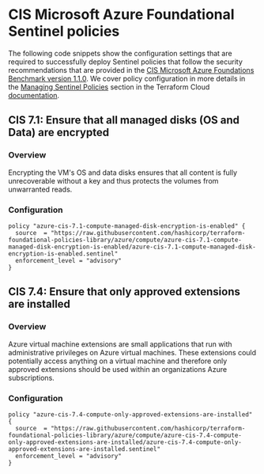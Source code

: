 #  CIS Microsoft Azure Foundational Sentinel policies

The following code snippets show the configuration settings that are required to successfully deploy Sentinel policies that follow the security recommendations that are provided in the [CIS Microsoft Azure Foundations Benchmark version 1.1.0](https://www.cisecurity.org/benchmark/azure/). We cover policy configuration in more details in the [Managing Sentinel Policies](https://www.terraform.io/docs/cloud/sentinel/manage-policies.html) section in the Terraform Cloud [documentation](https://www.terraform.io/docs/cloud/index.html).

## CIS 7.1: Ensure that all managed disks (OS and Data) are encrypted

### Overview
Encrypting the VM's OS and data disks ensures that all content is fully unrecoverable without a key and thus protects the volumes from unwarranted reads.

### Configuration

```hcl
policy "azure-cis-7.1-compute-managed-disk-encryption-is-enabled" {
  source  = "https://raw.githubusercontent.com/hashicorp/terraform-foundational-policies-library/azure/compute/azure-cis-7.1-compute-managed-disk-encryption-is-enabled/azure-cis-7.1-compute-managed-disk-encryption-is-enabled.sentinel"
  enforcement_level = "advisory"
}
```

## CIS 7.4: Ensure that only approved extensions are installed

### Overview
Azure virtual machine extensions are small applications that run with administrative privileges on Azure virtual machines. These extensions could potentially access anything on a virtual machine and therefore only approved extensions should be used within an organizations Azure subscriptions.

### Configuration

```hcl
policy "azure-cis-7.4-compute-only-approved-extensions-are-installed" {
  source  = "https://raw.githubusercontent.com/hashicorp/terraform-foundational-policies-library/azure/compute/azure-cis-7.4-compute-only-approved-extensions-are-installed/azure-cis-7.4-compute-only-approved-extensions-are-installed.sentinel"
  enforcement_level = "advisory"
}
```
